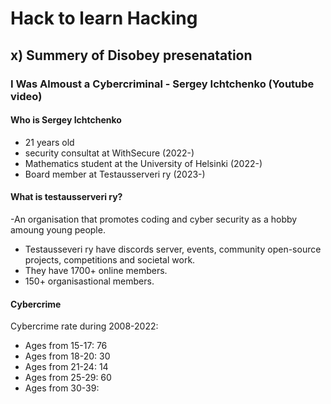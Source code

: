 
# Hack to learn Hacking

## x) Summery of Disobey presenatation

### I Was Almoust a Cybercriminal - Sergey Ichtchenko (Youtube video)

#### Who is Sergey Ichtchenko
- 21 years old
- security consultat at WithSecure (2022-)
- Mathematics student at the University of Helsinki (2022-)
- Board member at Testausserveri ry (2023-)

#### What is testausserveri ry?
-An organisation that promotes coding and cyber security as a hobby amoung young people.
- Testausseveri ry have discords server, events, community open-source projects, competitions and societal work.
- They have 1700+ online members.
- 150+ organisastional members.

#### Cybercrime

Cybercrime rate during 2008-2022:
- Ages from 15-17: 76
- Ages from 18-20: 30
- Ages from 21-24: 14
- Ages from 25-29: 60
- Ages from 30-39: 
